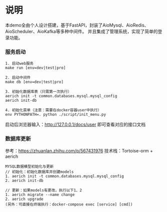 # 说明
本demo全由个人设计搭建，基于FastAPI，封装了AioMysql、AioRedis、AioScheduler、AioKafka等多种中间件。
并且集成了管理系统，实现了简单的登录功能。

### 服务启动
```
1. 启动web服务
make run [env=dev|test|pro]

2. 启动中间件
make db [env=dev|test|pro]

3. 初始化数据库表（只需第一次执行）
aerich init -t common.databases.mysql.mysql_config
aerich init-db

4. 初始化菜单（注意：需要在docker容器user中执行）
env PYTHONPATH=. python ./script/init_menu.py
```
启动后浏览器输入：http://127.0.0.1/docs/user 即可查看对应的接口文档

### 数据库更新
参考：https://zhuanlan.zhihu.com/p/567431976
技术栈：Tortoise-orm + aerich

```
MYSQL数据模型初始化与更新
// 初始化：初始化数据库并创建models
1. aerich init -t common.databases.mysql.mysql_config
2. aerich init-db

// 更新：如果models有更改，执行以下1、2
1. aerich migrate --name change
2. aerich upgrade
(另外：可直接在终端执行：docker-compose exec [service] [cmd])
```